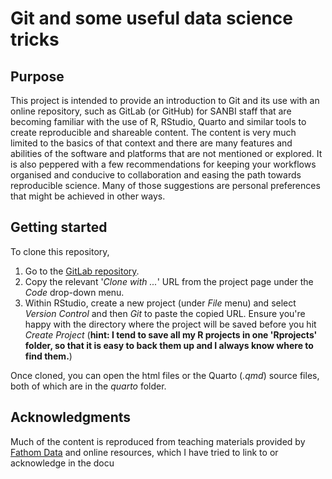 # Git and some useful data science tricks

## Purpose

This project is intended to provide an introduction to Git and its use with an online repository, such as GitLab (or GitHub) for SANBI staff that are becoming familiar with the use of R, RStudio, Quarto and similar tools to create reproducible and shareable content. 
The content is very much limited to the basics of that context and there are many features and abilities of the software and platforms that are not mentioned or explored. 
It is also peppered with a few recommendations for keeping your workflows organised and conducive to collaboration and easing the path towards reproducible science.
Many of those suggestions are personal preferences that might be achieved in other ways.

## Getting started

To clone this repository,

  1.  Go to the [GitLab repository](https://gitlab.com/nba_2025/git_tutorial).
  2.  Copy the relevant '*Clone with ...*' URL from the project page under the *Code* drop-down menu.
  3.  Within RStudio, create a new project (under *File* menu) and select *Version Control* and then *Git* to paste the copied URL. Ensure you're happy with the directory where the project will be saved before you hit *Create Project* (**hint: I tend to save all my R projects in one 'Rprojects' folder, so that it is easy to back them up and I always know where to find them.**)  
      
Once cloned, you can open the html files or the Quarto (*.qmd*) source files, both of which are in the *quarto* folder.

## Acknowledgments

Much of the content is reproduced from teaching materials provided by [Fathom Data](https://www.fathomdata.dev/) and online resources, which I have tried to link to or acknowledge in the docu